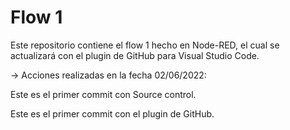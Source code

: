 # Flow 1
Este repositorio contiene el flow 1 hecho en Node-RED, el cual se actualizará con el plugin de GitHub para Visual Studio Code.


-> Acciones realizadas en la fecha 02/06/2022:

Este es el primer commit con Source control.

Este es el primer commit con el plugin de GitHub.
